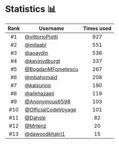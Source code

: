 # Statistics 📊

|Rank|Username|Times used|
:--------:|--------|:--------:|
|#1|[@vittorioPiotti](https://github.com/vittorioPiotti)|927|
|#2|[@milaabl](https://github.com/milaabl)|551|
|#3|[@aoaydin](https://github.com/aoaydin)|536|
|#4|[@kevinvdburgt](https://github.com/kevinvdburgt)|337|
|#5|[@BogdanMFometescu](https://github.com/BogdanMFometescu)|267|
|#6|[@mbahomaid](https://github.com/mbahomaid)|208|
|#7|[@kaisunoo](https://github.com/kaisunoo)|190|
|#8|[@alikhazaeii](https://github.com/alikhazaeii)|119|
|#9|[@Anonymous6598](https://github.com/Anonymous6598)|103|
|#10|[@OfficialCodeVoyage](https://github.com/OfficialCodeVoyage)|101|
|#11|[@Dahsle](https://github.com/Dahsle)|82|
|#12|[@Mrtenz](https://github.com/Mrtenz)|20|
|#13|[@dawoodkhatri1](https://github.com/dawoodkhatri1)|15|
